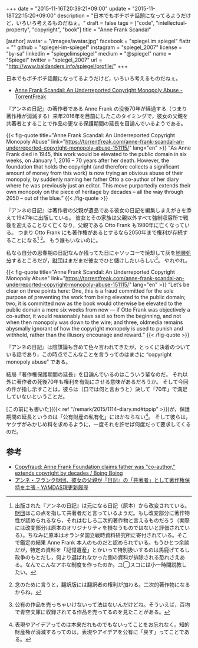 +++
date = "2015-11-16T20:39:21+09:00"
update = "2015-11-18T22:15:20+09:00"
description = "日本でもボチボチ話題になってるようだけど，いろいろ考えるものだねぇ。"
draft = false
tags = ["code", "intellectual-property", "copyright", "book"]
title = "Anne Frank Scandal"

[author]
  avatar = "/images/avatar.jpg"
  facebook = "spiegel.im.spiegel"
  flattr = ""
  github = "spiegel-im-spiegel"
  instagram = "spiegel_2007"
  license = "by-sa"
  linkedin = "spiegelimspiegel"
  medium = "@spiegel"
  name = "Spiegel"
  twitter = "spiegel_2007"
  url = "http://www.baldanders.info/spiegel/profile/"
+++

日本でもボチボチ話題になってるようだけど，いろいろ考えるものだねぇ。

- [Anne Frank Scandal: An Underreported Copyright Monopoly Abuse - TorrentFreak](https://torrentfreak.com/anne-frank-scandal-an-underreported-copyright-monopoly-abuse-151115/)

『アンネの日記』の著作者である Anne Frank の没後70年が経過する（つまり著作権が消滅する）来年2016年を目前にしたこのタイミングで，彼女の父親を共著者とすることで作品の更なる保護期間の延長を目論んでいるようである。

{{< fig-quote title="Anne Frank Scandal: An Underreported Copyright Monopoly Abuse" link="https://torrentfreak.com/anne-frank-scandal-an-underreported-copyright-monopoly-abuse-151115/" lang="en" >}}
<q>As Anne Frank died in 1945, this work would be elevated to the public domain in six weeks, on January 1, 2016 – 70 years after her death. However, the foundation that holds the copyright (and therefore collects a significant amount of money from this work) is now trying an obvious abuse of their monopoly, by suddenly naming her father Otto a co-author of her diary where he was previously just an editor. This move purportedly extends their own monopoly on the piece of heritage by decades – all the way through 2050 – out of the blue.</q>
{{< /fig-quote >}}

『アンネの日記』は著作者の父親が遺品である彼女の日記を編集しまえがきを添えて1947年に出版している。
彼女とその家族は父親以外すべて強制収容所で戦後を迎えることなく亡くなり，父親である Otto Frank も1980年に亡くなっている。
つまり Otto Frank にも著作権があるとするなら2050年まで権利が存続することになる[^a] [^a2]。
もう誰もいないのに。

[^a]: 出版された『アンネの日記』は元になる日記（原本）から改変されている。[財団]はこの点を指して共著者だと言っているようだ。もし改変部分に著作物性が認められるなら，それはむしろ二次的著作物と言えるものだろう（実際には改変部分は原本のオリジナリティを損なうものではないと評価されている）。ちなみに原本はオランダ国立戦時資料研究所に寄付されている。そこで鑑定の結果 Anne Frank 本人のものだと認められている。もうひとつ余談だが，特定の資料を「記憶遺産」とかいって特別扱いするのは馬鹿げてるし政争のもとだし，何より選ばれなかった側の資料が排除される恐れさえある。なんでこんなアホな制度を作ったのか。ユ◯スコには小一時間説教したい。
[^a2]: 念のために言うと，翻訳版には翻訳者の権利が加わる。二次的著作物になるからね。

私なら自分の思春期の日記なんか残ってた日にゃソッコーで焼却して灰を[地層処分](https://ja.wikipedia.org/wiki/%E5%9C%B0%E5%B1%A4%E5%87%A6%E5%88%86)するところだが，[財団]はまだまだ彼女でひと儲けしたいらしい[^b]。
やれやれ。

[^b]: 公有の作品を売っちゃいけないって法はないんだけどね。そういえば，百均で青空文庫に収録されてる作品を売ってるのを見たことがある。

{{< fig-quote title="Anne Frank Scandal: An Underreported Copyright Monopoly Abuse" link="https://torrentfreak.com/anne-frank-scandal-an-underreported-copyright-monopoly-abuse-151115/" lang="en" >}}
<q>Let’s be clear on three points here: One, this is a fraud committed for the sole purpose of preventing the work from being elevated to the public domain; two, it is committed now as the book would otherwise be elevated to the public domain a mere six weeks from now — if Otto Frank was objectively a co-author, it would reasonably have said so from the beginning, and not when then monopoly was down to the wire; and three, oldmedia remains abysmally ignorant of how the copyright monopoly is used to punish and withhold, rather than the illusory encourage and reward.</q>
{{< /fig-quote >}}

『アンネの日記』は陰謀論も含めて色々言われてきたが，とっくに決着のついている話であり，この時点でこんなことを言うってのはまさに “copyright monopoly abuse” である。

結局「著作権保護期間の延長」を目論んでいるのはこういう輩なのだ。
それ以外に著作者の死後70年も権利を有効にさせる意味があるだろうか。
そして今回の件が指し示すことは，彼らは（口では何と言おうと）決して「70年」で満足していないということだ。

[この前にも書いた]({{< ref "/remark/2015/1114-diary.md#tppip" >}})が，保護期間の延長というのは「公有財産の私有化」にほかならない[^c]。
そして彼らは，ヤクザがみかじめ料を求めるように，一度それを許せば何度だって要求してくるのだ。

[^c]: 表現やアイデアってのは本来だれものでもないってことをお忘れなく。知的財産権が消滅するってのは，表現やアイデアを公有に「戻す」ってことである。

## 参考

- [Copyfraud: Anne Frank Foundation claims father was "co-author," extends copyright by decades / Boing Boing](http://boingboing.net/2015/11/14/copyfraud-anne-frank-foundati.html)
- [アンネ・フランク財団、彼女の父親が『日記』の「共著者」として著作権保持を主張 - YAMDAS現更新履歴](http://d.hatena.ne.jp/yomoyomo/20151116/annefrank)

[財団]: https://ja.wikipedia.org/wiki/%E3%82%A2%E3%83%B3%E3%83%8D%E3%83%BB%E3%83%95%E3%83%A9%E3%83%B3%E3%82%AF%E8%B2%A1%E5%9B%A3 "アンネ・フランク財団 - Wikipedia"
